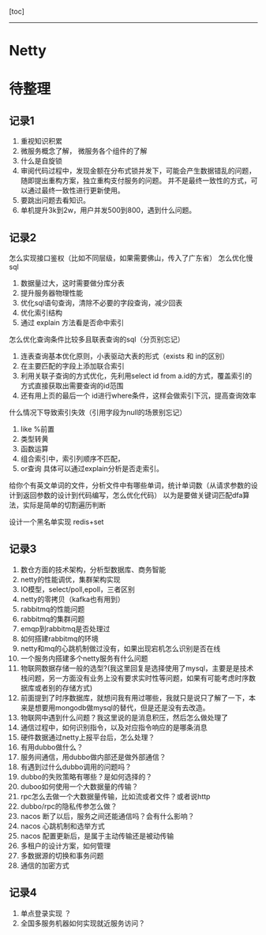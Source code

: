 [toc]

---

# Netty



# 待整理

## 记录1
1. 重视知识积累
2. 微服务概念了解， 微服务各个组件的了解
3. 什么是自旋锁
4. 审阅代码过程中，发现金额在分布式锁并发下，可能会产生数据错乱的问题，随即提出重构方案，独立重构支付服务的问题。
并不是最终一致性的方式，可以通过最终一致性进行更新使用。
5. 要跳出问题去看知识。
6. 单机提升3k到2w，用户并发500到800，遇到什么问题。

## 记录2 


怎么实现接口鉴权（比如不同层级，如果需要佛山，传入了广东省）
怎么优化慢sql
1. 数据量过大，这时需要做分库分表
2. 提升服务器物理性能
3. 优化sql语句查询，清除不必要的字段查询，减少回表
4. 优化索引结构
5. 通过 explain 方法看是否命中索引


怎么优化查询条件比较多且联表查询的sql（分页别忘记）
1. 连表查询基本优化原则，小表驱动大表的形式（exists 和 in的区别）
2. 在主要匹配的字段上添加联合索引
3. 利用关联子查询的方式优化，先利用select id from a.id的方式，覆盖索引的方式直接获取出需要查询的id范围
4. 还有用上页的最后一个 id进行where条件，这样会做索引下沉，提高查询效率


什么情况下导致索引失效（引用字段为null的场景别忘记）
1. like %前置
2. 类型转黄
3. 函数运算
4. 组合索引中，索引列顺序不匹配，
5. or查询
具体可以通过explain分析是否走索引。

给你个有英文单词的文件，分析文件中有哪些单词，统计单词数（从请求参数的设计到返回参数的设计到代码编写，怎么优化代码）
以为是要做关键词匹配dfa算法，实际是简单的切割遍历判断

设计一个黑名单实现
redis+set

## 记录3


1. 数仓方面的技术架构，分析型数据库、商务智能
2. netty的性能调优，集群架构实现
3. IO模型，select/poll,epoll，三者区别
4. netty的零拷贝（kafka也有用到）
5. rabbitmq的性能问题
6. rabbitmq的集群问题
7. emqp到rabbitmq是否处理过
8. 如何搭建rabbitmq的环境
9. netty和mq的心跳机制做过没有，如果出现宕机怎么识别是否在线
10. 一个服务内搭建多个netty服务有什么问题
11. 物联网数据存储一般的选型?(我这里回复是选择使用了mysql，主要是是技术栈问题，另一方面没有业务上没有要求实时性等问题，如果有可能考虑时序数据库或者别的存储方式)
12. 前面提到了时序数据库，就想问我有用过哪些，我就只是说只了解了一下，本来是想要用mongodb做mysql的替代，但是还是没有去改造。
13. 物联网中遇到什么问题？我这里说的是消息积压，然后怎么做处理了
14. 通信过程中，如何识别指令，以及对应指令响应的是哪条消息
15. 硬件数据通过netty上报平台后，怎么处理？
16. 有用dubbo做什么？
17. 服务间通信，用dubbo做内部还是做外部通信？
18. 有遇到过什么dubbo调用的问题吗？
19. dubbo的失败策略有哪些？是如何选择的？
20. duboo如何使用一个大数据量的传输？
21. rpc怎么去做一个大数据量传输，比如流或者文件？或者说http
22. dubbo/rpc的隐私传参怎么做？
23. nacos 断了以后，服务之间还能通信吗？会有什么影响？
24. nacos 心跳机制和选举方式
25. nacos 配置更新后，是属于主动传输还是被动传输
26. 多租户的设计方案，如何管理
27. 多数据源的切换和事务问题
28. 通信的加密方式

## 记录4

1. 单点登录实现 ？
2. 全国多服务机器如何实现就近服务访问？